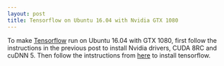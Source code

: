 ```yaml
---
layout: post
title: Tensorflow on Ubuntu 16.04 with Nvidia GTX 1080
---
```


To make [Tensorflow](https://www.tensorflow.org) run on Ubuntu 16.04 with GTX 1080, first follow the instructions in the previous post to install Nvidia drivers, CUDA 8RC and cuDNN 5. Then follow the intstructions from [here](https://www.tensorflow.org/versions/r0.9/get_started/os_setup.html#installing-from-sources) to install tensorflow.
